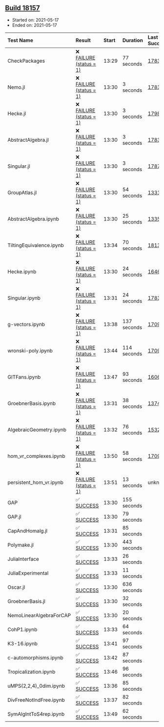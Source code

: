 ## [Build 18157](https://oscarci.mathematik.uni-kl.de/job/oscar/18157/)

* Started on: 2021-05-17
* Ended on: 2021-05-17

| Test Name    | Result | Start | Duration | Last Success | First Failure |
|:-------------|:-------|:------|:---------|:-------------|:--------------|
| CheckPackages | ❌ [FAILURE (status = 1)](https://oscarci.mathematik.uni-kl.de/job/oscar/18157/artifact/logs/build-18157/CheckPackages.log) | 13:29 | 77 seconds | [17832](https://oscarci.mathematik.uni-kl.de/job/oscar/17832/) | [17833](https://oscarci.mathematik.uni-kl.de/job/oscar/17833/) |
| Nemo.jl | ❌ [FAILURE (status = 1)](https://oscarci.mathematik.uni-kl.de/job/oscar/18157/artifact/logs/build-18157/Nemo.jl.log) | 13:30 | 3 seconds | [17835](https://oscarci.mathematik.uni-kl.de/job/oscar/17835/) | [17836](https://oscarci.mathematik.uni-kl.de/job/oscar/17836/) |
| Hecke.jl | ❌ [FAILURE (status = 1)](https://oscarci.mathematik.uni-kl.de/job/oscar/18157/artifact/logs/build-18157/Hecke.jl.log) | 13:30 | 3 seconds | [17987](https://oscarci.mathematik.uni-kl.de/job/oscar/17987/) | [17988](https://oscarci.mathematik.uni-kl.de/job/oscar/17988/) |
| AbstractAlgebra.jl | ❌ [FAILURE (status = 1)](https://oscarci.mathematik.uni-kl.de/job/oscar/18157/artifact/logs/build-18157/AbstractAlgebra.jl.log) | 13:30 | 3 seconds | [17831](https://oscarci.mathematik.uni-kl.de/job/oscar/17831/) | [17832](https://oscarci.mathematik.uni-kl.de/job/oscar/17832/) |
| Singular.jl | ❌ [FAILURE (status = 1)](https://oscarci.mathematik.uni-kl.de/job/oscar/18157/artifact/logs/build-18157/Singular.jl.log) | 13:30 | 3 seconds | [17871](https://oscarci.mathematik.uni-kl.de/job/oscar/17871/) | [17872](https://oscarci.mathematik.uni-kl.de/job/oscar/17872/) |
| GroupAtlas.jl | ❌ [FAILURE (status = 1)](https://oscarci.mathematik.uni-kl.de/job/oscar/18157/artifact/logs/build-18157/GroupAtlas.jl.log) | 13:30 | 54 seconds | [13311](https://oscarci.mathematik.uni-kl.de/job/oscar/13311/) | [13312](https://oscarci.mathematik.uni-kl.de/job/oscar/13312/) |
| AbstractAlgebra.ipynb | ❌ [FAILURE (status = 1)](https://oscarci.mathematik.uni-kl.de/job/oscar/18157/artifact/logs/build-18157/AbstractAlgebra.ipynb.log) | 13:30 | 25 seconds | [13355](https://oscarci.mathematik.uni-kl.de/job/oscar/13355/) | [13356](https://oscarci.mathematik.uni-kl.de/job/oscar/13356/) |
| TiltingEquivalence.ipynb | ❌ [FAILURE (status = 1)](https://oscarci.mathematik.uni-kl.de/job/oscar/18157/artifact/logs/build-18157/TiltingEquivalence.ipynb.log) | 13:34 | 70 seconds | [18131](https://oscarci.mathematik.uni-kl.de/job/oscar/18131/) | [18132](https://oscarci.mathematik.uni-kl.de/job/oscar/18132/) |
| Hecke.ipynb | ❌ [FAILURE (status = 1)](https://oscarci.mathematik.uni-kl.de/job/oscar/18157/artifact/logs/build-18157/Hecke.ipynb.log) | 13:30 | 24 seconds | [16463](https://oscarci.mathematik.uni-kl.de/job/oscar/16463/) | [16464](https://oscarci.mathematik.uni-kl.de/job/oscar/16464/) |
| Singular.ipynb | ❌ [FAILURE (status = 1)](https://oscarci.mathematik.uni-kl.de/job/oscar/18157/artifact/logs/build-18157/Singular.ipynb.log) | 13:31 | 24 seconds | [17835](https://oscarci.mathematik.uni-kl.de/job/oscar/17835/) | [17836](https://oscarci.mathematik.uni-kl.de/job/oscar/17836/) |
| g-vectors.ipynb | ❌ [FAILURE (status = 1)](https://oscarci.mathematik.uni-kl.de/job/oscar/18157/artifact/logs/build-18157/g-vectors.ipynb.log) | 13:38 | 137 seconds | [17099](https://oscarci.mathematik.uni-kl.de/job/oscar/17099/) | [17100](https://oscarci.mathematik.uni-kl.de/job/oscar/17100/) |
| wronski-poly.ipynb | ❌ [FAILURE (status = 1)](https://oscarci.mathematik.uni-kl.de/job/oscar/18157/artifact/logs/build-18157/wronski-poly.ipynb.log) | 13:44 | 114 seconds | [17098](https://oscarci.mathematik.uni-kl.de/job/oscar/17098/) | [17099](https://oscarci.mathematik.uni-kl.de/job/oscar/17099/) |
| GITFans.ipynb | ❌ [FAILURE (status = 1)](https://oscarci.mathematik.uni-kl.de/job/oscar/18157/artifact/logs/build-18157/GITFans.ipynb.log) | 13:47 | 93 seconds | [16068](https://oscarci.mathematik.uni-kl.de/job/oscar/16068/) | [16069](https://oscarci.mathematik.uni-kl.de/job/oscar/16069/) |
| GroebnerBasis.ipynb | ❌ [FAILURE (status = 1)](https://oscarci.mathematik.uni-kl.de/job/oscar/18157/artifact/logs/build-18157/GroebnerBasis.ipynb.log) | 13:31 | 38 seconds | [13748](https://oscarci.mathematik.uni-kl.de/job/oscar/13748/) | [13749](https://oscarci.mathematik.uni-kl.de/job/oscar/13749/) |
| AlgebraicGeometry.ipynb | ❌ [FAILURE (status = 1)](https://oscarci.mathematik.uni-kl.de/job/oscar/18157/artifact/logs/build-18157/AlgebraicGeometry.ipynb.log) | 13:32 | 76 seconds | [15322](https://oscarci.mathematik.uni-kl.de/job/oscar/15322/) | [15323](https://oscarci.mathematik.uni-kl.de/job/oscar/15323/) |
| hom_vr_complexes.ipynb | ❌ [FAILURE (status = 1)](https://oscarci.mathematik.uni-kl.de/job/oscar/18157/artifact/logs/build-18157/hom_vr_complexes.ipynb.log) | 13:50 | 58 seconds | [17099](https://oscarci.mathematik.uni-kl.de/job/oscar/17099/) | [17100](https://oscarci.mathematik.uni-kl.de/job/oscar/17100/) |
| persistent_hom_vr.ipynb | ❌ [FAILURE (status = 1)](https://oscarci.mathematik.uni-kl.de/job/oscar/18157/artifact/logs/build-18157/persistent_hom_vr.ipynb.log) | 13:51 | 13 seconds | unknown | unknown |
| GAP | ✅ [SUCCESS](https://oscarci.mathematik.uni-kl.de/job/oscar/18157/artifact/logs/build-18157/GAP.log) | 13:30 | 155 seconds |  |  |
| GAP.jl | ✅ [SUCCESS](https://oscarci.mathematik.uni-kl.de/job/oscar/18157/artifact/logs/build-18157/GAP.jl.log) | 13:30 | 79 seconds |  |  |
| CapAndHomalg.jl | ✅ [SUCCESS](https://oscarci.mathematik.uni-kl.de/job/oscar/18157/artifact/logs/build-18157/CapAndHomalg.jl.log) | 13:31 | 85 seconds |  |  |
| Polymake.jl | ✅ [SUCCESS](https://oscarci.mathematik.uni-kl.de/job/oscar/18157/artifact/logs/build-18157/Polymake.jl.log) | 13:30 | 443 seconds |  |  |
| JuliaInterface | ✅ [SUCCESS](https://oscarci.mathematik.uni-kl.de/job/oscar/18157/artifact/logs/build-18157/JuliaInterface.log) | 13:33 | 26 seconds |  |  |
| JuliaExperimental | ✅ [SUCCESS](https://oscarci.mathematik.uni-kl.de/job/oscar/18157/artifact/logs/build-18157/JuliaExperimental.log) | 13:33 | 11 seconds |  |  |
| Oscar.jl | ✅ [SUCCESS](https://oscarci.mathematik.uni-kl.de/job/oscar/18157/artifact/logs/build-18157/Oscar.jl.log) | 13:30 | 636 seconds |  |  |
| GroebnerBasis.jl | ✅ [SUCCESS](https://oscarci.mathematik.uni-kl.de/job/oscar/18157/artifact/logs/build-18157/GroebnerBasis.jl.log) | 13:30 | 32 seconds |  |  |
| NemoLinearAlgebraForCAP | ✅ [SUCCESS](https://oscarci.mathematik.uni-kl.de/job/oscar/18157/artifact/logs/build-18157/NemoLinearAlgebraForCAP.log) | 13:30 | 20 seconds |  |  |
| CohP1.ipynb | ✅ [SUCCESS](https://oscarci.mathematik.uni-kl.de/job/oscar/18157/artifact/logs/build-18157/CohP1.ipynb.log) | 13:33 | 64 seconds |  |  |
| K3-16.ipynb | ✅ [SUCCESS](https://oscarci.mathematik.uni-kl.de/job/oscar/18157/artifact/logs/build-18157/K3-16.ipynb.log) | 13:41 | 97 seconds |  |  |
| c-automorphisms.ipynb | ✅ [SUCCESS](https://oscarci.mathematik.uni-kl.de/job/oscar/18157/artifact/logs/build-18157/c-automorphisms.ipynb.log) | 13:42 | 87 seconds |  |  |
| Tropicalization.ipynb | ✅ [SUCCESS](https://oscarci.mathematik.uni-kl.de/job/oscar/18157/artifact/logs/build-18157/Tropicalization.ipynb.log) | 13:46 | 96 seconds |  |  |
| uMPS(2,2,4)_0dim.ipynb | ✅ [SUCCESS](https://oscarci.mathematik.uni-kl.de/job/oscar/18157/artifact/logs/build-18157/uMPS-2-2-4-_0dim.ipynb.log) | 13:36 | 85 seconds |  |  |
| DivFreeNotIndFree.ipynb | ✅ [SUCCESS](https://oscarci.mathematik.uni-kl.de/job/oscar/18157/artifact/logs/build-18157/DivFreeNotIndFree.ipynb.log) | 13:37 | 82 seconds |  |  |
| SymAlgIntToS4rep.ipynb | ✅ [SUCCESS](https://oscarci.mathematik.uni-kl.de/job/oscar/18157/artifact/logs/build-18157/SymAlgIntToS4rep.ipynb.log) | 13:49 | 62 seconds |  |  |
